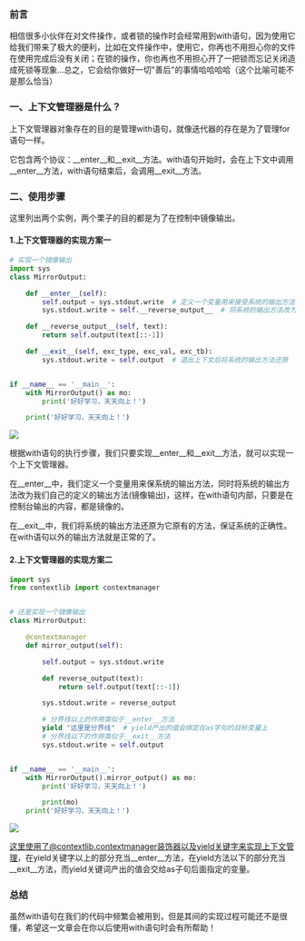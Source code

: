 
<BlogInfo id="779" title="上下文管理器和with块" author="白日梦想猿" pv=0 read_times=0 pre_cost_time="90" category="《流畅的python》" tag_list="['with', '              上下文管理器']" create_time="2022.04.23 17:07:46.540609" update_time="2022.04.23 17:08:22" />

### 前言

相信很多小伙伴在对文件操作，或者锁的操作时会经常用到with语句，因为使用它给我们带来了极大的便利，比如在文件操作中，使用它，你再也不用担心你的文件在使用完成后没有关闭；在锁的操作，你也再也不用担心开了一把锁而忘记关闭造成死锁等现象...总之，它会给你做好一切"善后"的事情哈哈哈哈（这个比喻可能不是那么恰当）

### 一、上下文管理器是什么？

上下文管理器对象存在的目的是管理with语句，就像迭代器的存在是为了管理for语句一样。

它包含两个协议：__enter__和__exit__方法。with语句开始时，会在上下文中调用__enter__方法，with语句结束后，会调用__exit__方法。

### 二、使用步骤

这里列出两个实例，两个栗子的目的都是为了在控制中镜像输出。

#### 1.上下文管理器的实现方案一


```python
# 实现一个镜像输出
import sys
class MirrorOutput:

    def __enter__(self):
        self.output = sys.stdout.write  # 定义一个变量用来接受系统的输出方法
        sys.stdout.write = self.__reverse_output__  # 将系统的输出方法改为自己定义的输出方法

    def __reverse_output__(self, text):
        return self.output(text[::-1])

    def __exit__(self, exc_type, exc_val, exc_tb):
        sys.stdout.write = self.output  # 退出上下文后将系统的输出方法还原


if __name__ == '__main__':
    with MirrorOutput() as mo:
        print('好好学习，天天向上！')

    print('好好学习，天天向上！')

```

![](../media/image/2022/04/23/image-20220423170732-1.png)


根据with语句的执行步骤，我们只要实现__enter__和__exit__方法，就可以实现一个上下文管理器。

在__enter__中，我们定义一个变量用来保系统的输出方法，同时将系统的输出方法改为我们自己的定义的输出方法(镜像输出)，这样，在with语句内部，只要是在控制台输出的内容，都是镜像的。

在__exit__中，我们将系统的输出方法还原为它原有的方法，保证系统的正确性。在with语句以外的输出方法就是正常的了。


#### 2.上下文管理器的实现方案二

```python
import sys
from contextlib import contextmanager


# 还是实现一个镜像输出
class MirrorOutput:

    @contextmanager
    def mirror_output(self):

        self.output = sys.stdout.write

        def reverse_output(text):
            return self.output(text[::-1])

        sys.stdout.write = reverse_output

        # 分界线以上的作用类似于__enter__方法
        yield "这里是分界线"  # yield产出的值会绑定在as字句的目标变量上
        # 分界线以下的作用类似于__exit__方法
        sys.stdout.write = self.output


if __name__ == '__main__':
    with MirrorOutput().mirror_output() as mo:
        print('好好学习，天天向上！')

        print(mo)
    print('好好学习，天天向上！')
```


![](https://img-blog.csdnimg.cn/8e877eed817c4a80bae007535c8dcd4a.png?x-oss-process=image/watermark,type_d3F5LXplbmhlaQ,shadow_50,text_Q1NETiBAbGl0dGxl5LquXw==,size_20,color_FFFFFF,t_70,g_se,x_16)

这里使用了@contextlib.contextmanager装饰器以及yield关键字来实现上下文管理，在yield关键字以上的部分充当__enter__方法，在yield方法以下的部分充当__exit__方法，而yield关键词产出的值会交给as子句后面指定的变量。

### 总结

虽然with语句在我们的代码中频繁会被用到，但是其间的实现过程可能还不是很懂，希望这一文章会在你以后使用with语句时会有所帮助！


